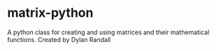 # matrix-python
A python class for creating and using matrices and their mathematical functions.
Created by Dylan Randall
